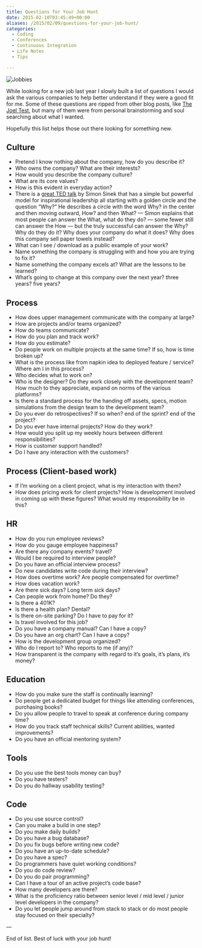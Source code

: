 ```yaml
---
title: Questions for Your Job Hunt
date: 2015-02-10T03:45:49+00:00
aliases: /2015/02/09/questions-for-your-job-hunt/
categories:
  - Coding
  - Conferences
  - Continuous Integration
  - Life Notes
  - Tips

---
```

![Jobbies][1]

While looking for a new job last year I slowly built a list of questions I would ask the various companies to help better understand if they were a good fit for me. Some of these questions are ripped from other blog posts, like [The Joel Test][2], but many of them were from personal brainstorming and soul searching about what I wanted.

Hopefully this list helps those out there looking for something new.

## Culture

  * Pretend I know nothing about the company, how do you describe it?
  * Who owns the company? What are their interests?
  * How would you describe the company culture? 
  * What are its core values?
  * How is this evident in everyday action?
  * There is a [great TED talk][3] by Simon Sinek that has a simple but powerful model for inspirational leadership all starting with a golden circle and the question &#8220;Why?&#8221; He describes a circle with the word Why? in the center and then moving outward, How? and then What? &#8212; Simon explains that most people can answer the What, what do they do? &#8212; some fewer still can answer the How &#8212; but the truly successful can answer the Why? Why do they do it? Why does your company do what it does? Why does this company sell paper towels instead?
  * What can I see / download as a public example of your work?
  * Name something the company is struggling with and how you are trying to fix it?
  * Name something the company excels at? What are the lessons to be learned?
  * What&#8217;s going to change at this company over the next year? three years? five years?

## Process

  * How does upper management communicate with the company at large?
  * How are projects and/or teams organized?
  * How do teams communicate?
  * How do you plan and track work?
  * How do you estimate?
  * Do people work on multiple projects at the same time? If so, how is time broken up?
  * What is the process like from napkin idea to deployed feature / service? Where am I in this process? 
  * Who decides what to work on?
  * Who is the designer? Do they work closely with the development team? How much to they appreciate, expand on norms of the various platforms?
  * Is there a standard process for the handing off assets, specs, motion simulations from the design team to the development team?
  * Do you ever do retrospectives? If so when? end of the sprint? end of the project?
  * Do you ever have internal projects? How do they work?
  * How would you split up my weekly hours between different responsibilities?
  * How is customer support handled?
  * Do I have any interaction with the customers?

## Process (Client-based work)

  * If I&#8217;m working on a client project, what is my interaction with them?
  * How does pricing work for client projects? How is development involved in coming up with these figures? What would my responsibility be in this?

## HR

  * How do you run employee reviews?
  * How do you gauge employee happiness?
  * Are there any company events? travel?
  * Would I be required to interview people?
  * Do you have an official interview process?
  * Do new candidates write code during their interview?
  * How does overtime work? Are people compensated for overtime?
  * How does vacation work?
  * Are there sick days? Long term sick days?
  * Can people work from home? Do they?
  * Is there a 401K?
  * Is there a health plan? Dental?
  * Is there on-site parking? Do I have to pay for it?
  * Is travel involved for this job? 
  * Do you have a company manual? Can I have a copy?
  * Do you have an org chart? Can I have a copy?
  * How is the development group organized?
  * Who do I report to? Who reports to me (if any)?
  * How transparent is the company with regard to it&#8217;s goals, it&#8217;s plans, it&#8217;s money?

## Education

  * How do you make sure the staff is continually learning?
  * Do people get a dedicated budget for things like attending conferences, purchasing books?
  * Do you allow people to travel to speak at conference during company time?
  * How do you track staff technical skills? Current abilities, wanted improvements?
  * Do you have an official mentoring system?

## Tools

  * Do you use the best tools money can buy?
  * Do you have testers?
  * Do you do hallway usability testing?

## Code

  * Do you use source control?
  * Can you make a build in one step?
  * Do you make daily builds?
  * Do you have a bug database?
  * Do you fix bugs before writing new code?
  * Do you have an up-to-date schedule?
  * Do you have a spec?
  * Do programmers have quiet working conditions?
  * Do you do code review? 
  * Do you do pair programming?
  * Can I have a tour of an active project&#8217;s code base?
  * How many developers are there?
  * What is the proficiency ratio between senior level / mid level / junior level developers in the company?
  * Do you let people jump around from stack to stack or do most people stay focused on their specialty?

&#8212;

End of list. Best of luck with your job hunt!

 [1]: http://mikezornek.com/media/images/job-hunt.jpeg "Jobbies"
 [2]: http://www.joelonsoftware.com/articles/fog0000000043.html
 [3]: http://www.ted.com/talks/simon_sinek_how_great_leaders_inspire_action?language=en